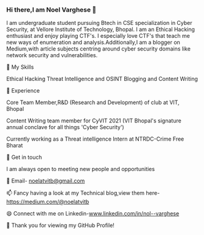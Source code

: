 ### Hi there,I am Noel Varghese 👋


I am undergraduate student pursuing Btech in CSE specialization in Cyber Security, at Vellore Institute of Technology, Bhopal. I am an Ethical Hacking enthusiast and enjoy playing CTF's.
I especially love CTF's that teach me new ways of enumeration and analysis.Additionally,I am a blogger on Medium,with article subjects centring around cyber security domains like network security and vulnerabilities.

🔭 My Skills

Ethical Hacking
Threat Intelligence and OSINT
Blogging and Content Writing

🌱 Experience

Core Team Member,R&D (Research and Development) of  club at VIT, Bhopal

Content Writing team member for CyVIT 2021 (VIT Bhopal's signature annual conclave for all things 'Cyber Security')

Currently working as a Threat intelligence Intern at NTRDC-Crime Free Bharat

🤔 Get in touch

I am always open to meeting new people and opportunities

💬 Email- noelatvitb@gmail.com

📫 Fancy having a look at my Technical blog,view them here-https://medium.com/@noelatvitb

😄 Connect with me on Linkedin-www.linkedin.com/in/nol--varghese

👯 Thank you for viewing my GitHub Profile!
